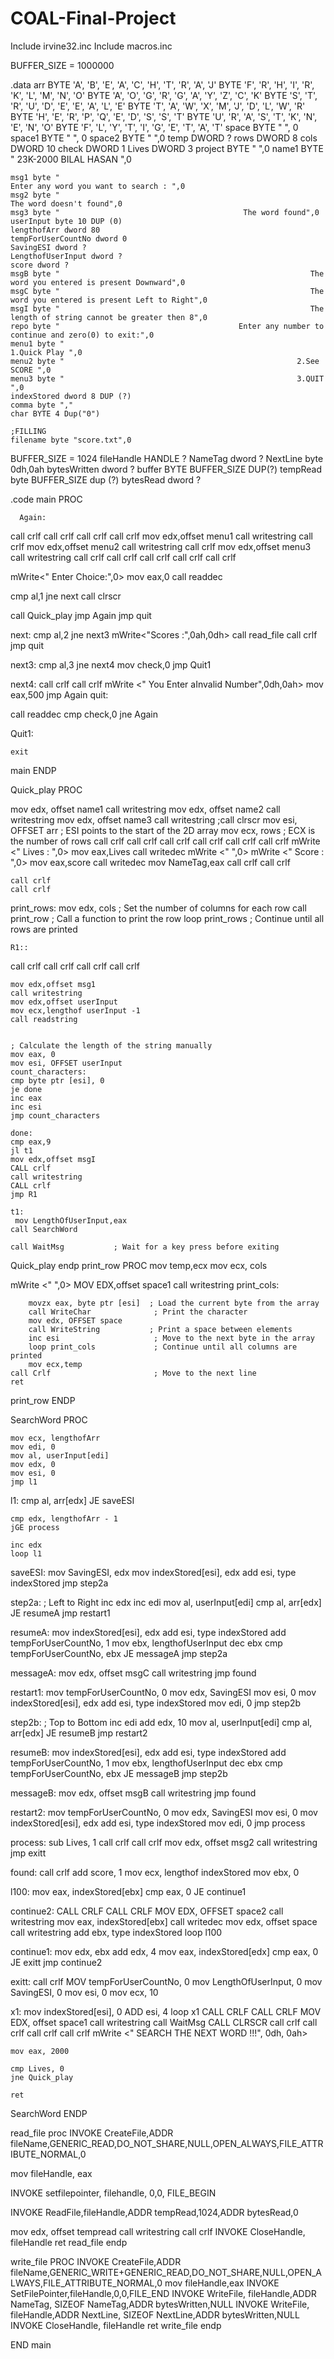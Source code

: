 # COAL-Final-Project
Include irvine32.inc
Include macros.inc

BUFFER_SIZE = 1000000

.data
    arr         BYTE  'A', 'B', 'E', 'A', 'C', 'H', 'T', 'R', 'A', 'J'
                BYTE  'F', 'R', 'H', 'I', 'R', 'K', 'L', 'M', 'N', 'O'
                BYTE  'A', 'O', 'G', 'R', 'G', 'A', 'Y', 'Z', 'C', 'K'
                BYTE  'S', 'T', 'R', 'U', 'D', 'E', 'E', 'A', 'L', 'E'
                BYTE  'T', 'A', 'W', 'X', 'M', 'J', 'D', 'L', 'W', 'R'                
                BYTE  'H', 'E', 'R', 'P', 'Q', 'E', 'D', 'S', 'S', 'T'
                BYTE  'U', 'R', 'A', 'S', 'T', 'K', 'N', 'E', 'N', 'O'
                BYTE  'F', 'L', 'Y', 'T', 'I', 'G', 'E', 'T', 'A', 'T'
    space BYTE  "  ", 0
    space1 BYTE  "                                                        ", 0
    space2 BYTE "                                                                               ",0 
    temp DWORD ?
    rows  DWORD 8
    cols  DWORD 10
    check DWORD 1
    Lives DWORD 3
    project BYTE " ",0
name1 BYTE "             23K-2000 BILAL HASAN ",0


    msg1 byte "                                                               Enter any word you want to search : ",0
    msg2 byte "                                                                     The word doesn't found",0
    msg3 byte "                                         The word found",0
    userInput byte 10 DUP (0)
    lengthofArr dword 80
    tempForUserCountNo dword 0
    SavingESI dword ?
    LengthofUserInput dword ?
    score dword ?
    msgB byte "                                                        The word you entered is present Downward",0
    msgC byte "                                                        The word you entered is present Left to Right",0
    msgI byte "                                                        The length of string cannot be greater then 8",0
    repo byte "                                        Enter any number to continue and zero(0) to exit:",0
    menu1 byte "                                                    1.Quick Play ",0
    menu2 byte "                                                    2.See SCORE ",0
    menu3 byte "                                                    3.QUIT ",0
    indexStored dword 8 DUP (?)
    comma byte ","
    char BYTE 4 Dup("0")

    ;FILLING 
    filename byte "score.txt",0
BUFFER_SIZE = 1024
fileHandle HANDLE ?
NameTag dword ?
NextLine byte 0dh,0ah
bytesWritten dword ?
buffer BYTE BUFFER_SIZE DUP(?)
tempRead byte BUFFER_SIZE dup (?)
bytesRead dword ?
    

.code
main PROC


      Again:

call crlf
call crlf
call crlf
call crlf
mov edx,offset menu1
call writestring
call crlf
mov edx,offset menu2
call writestring
call crlf
mov edx,offset menu3
call writestring
call crlf
call crlf
call crlf
call crlf
call crlf

mWrite<"                                           Enter Choice:",0>
mov eax,0
call readdec

cmp al,1
jne next
call clrscr


call Quick_play
jmp Again
jmp quit

next:
cmp al,2
jne next3
      mWrite<"Scores :",0ah,0dh>
      call read_file
	  call crlf
jmp quit

next3:
cmp al,3
jne next4
mov check,0
jmp Quit1

next4:
call crlf
call crlf
mWrite <"                                        You Enter aInvalid Number",0dh,0ah>
mov eax,500
jmp Again
quit:

call readdec
cmp check,0
jne Again

Quit1:
  


    

    exit

main ENDP


Quick_play PROC

   mov edx, offset name1
    call writestring
    mov edx, offset name2
    call writestring
    mov edx, offset name3
    call writestring
;call clrscr
    mov esi, OFFSET arr   ; ESI points to the start of the 2D array
    mov ecx, rows         ; ECX is the number of rows
    call crlf
    call crlf
    call crlf
    call crlf
    call crlf
    call crlf
     mWrite <"                                 Lives : ",0>
    mov eax,Lives
    call writedec
    mWrite <"                                         ",0>
    mWrite <"                            Score : ",0>
    mov eax,score
    call writedec
    mov NameTag,eax 
    call crlf
    call crlf
    
    call crlf
    call crlf
print_rows:
    mov edx, cols          ; Set the number of columns for each row
    call print_row        ; Call a function to print the row
    loop print_rows       ; Continue until all rows are printed

    R1::
   call crlf
    call crlf
    call crlf
    call crlf

    mov edx,offset msg1
    call writestring
    mov edx,offset userInput
    mov ecx,lengthof userInput -1
    call readstring
    

    ; Calculate the length of the string manually
    mov eax, 0
    mov esi, OFFSET userInput
    count_characters:
    cmp byte ptr [esi], 0
    je done
    inc eax
    inc esi
    jmp count_characters

    done:
    cmp eax,9
    jl t1
    mov edx,offset msgI
    CALL crlf
    call writestring
    CALL crlf
    jmp R1
    
    t1:
     mov LengthOfUserInput,eax
    call SearchWord
   
    call WaitMsg           ; Wait for a key press before exiting
   
Quick_play endp
print_row PROC
    mov temp,ecx
    mov ecx, cols
   
   mWrite <"         ",0>
   MOV EDX,offset space1
        call writestring
    print_cols:
        
        movzx eax, byte ptr [esi]  ; Load the current byte from the array
        call WriteChar              ; Print the character
        mov edx, OFFSET space
        call WriteString           ; Print a space between elements
        inc esi                     ; Move to the next byte in the array
        loop print_cols             ; Continue until all columns are printed
        mov ecx,temp
    call Crlf                       ; Move to the next line
    ret
print_row ENDP

SearchWord PROC

    mov ecx, lengthofArr
    mov edi, 0
    mov al, userInput[edi]
    mov edx, 0
    mov esi, 0
    jmp l1

l1:
    cmp al, arr[edx]
    JE saveESI

    cmp edx, lengthofArr - 1
    jGE process

    inc edx
    loop l1

saveESI:
    mov SavingESI, edx
    mov indexStored[esi], edx
    add esi, type indexStored
    jmp step2a

step2a:   ; Left to Right
    inc edx
    inc edi
    mov al, userInput[edi]
    cmp al, arr[edx]
    JE resumeA
    jmp restart1

resumeA:
    mov indexStored[esi], edx
    add esi, type indexStored
    add tempForUserCountNo, 1
    mov ebx, lengthofUserInput
    dec ebx
    cmp tempForUserCountNo, ebx
    JE messageA
    jmp step2a

messageA:
    mov edx, offset msgC
    call writestring
    jmp found

restart1:
    mov tempForUserCountNo, 0
    mov edx, SavingESI
    mov esi, 0
    mov indexStored[esi], edx
    add esi, type indexStored
    mov edi, 0
    jmp step2b

step2b:   ; Top to Bottom
    inc edi
    add edx, 10
    mov al, userInput[edi]
    cmp al, arr[edx]
    JE resumeB
    jmp restart2

resumeB:
    mov indexStored[esi], edx
    add esi, type indexStored
    add tempForUserCountNo, 1
    mov ebx, lengthofUserInput
    dec ebx
    cmp tempForUserCountNo, ebx
    JE messageB
    jmp step2b

messageB:
    mov edx, offset msgB
    call writestring
    jmp found

restart2:
    mov tempForUserCountNo, 0
    mov edx, SavingESI
    mov esi, 0
    mov indexStored[esi], edx
    add esi, type indexStored
    mov edi, 0
    jmp process

process:
    sub Lives, 1
    call crlf
    call crlf
    mov edx, offset msg2
    call writestring
    jmp exitt

found:
    call crlf
    add score, 1
    mov ecx, lengthof indexStored
    mov ebx, 0

l100:
    mov eax, indexStored[ebx]
    cmp eax, 0
    JE continue1

continue2:
    CALL CRLF
    CALL CRLF
    MOV EDX, OFFSET space2
    call writestring
    mov eax, indexStored[ebx]
    call writedec
    mov edx, offset space
    call writestring
    add ebx, type indexStored
    loop l100

continue1:
    mov edx, ebx
    add edx, 4
    mov eax, indexStored[edx]
    cmp eax, 0
    JE exitt
    jmp continue2

exitt:
    call crlf
    MOV tempForUserCountNo, 0
    mov LengthOfUserInput, 0
    mov SavingESI, 0
    mov esi, 0
    mov ecx, 10

x1:
    mov indexStored[esi], 0
    ADD esi, 4
    loop x1
    CALL CRLF
    CALL CRLF
    MOV EDX, offset space1
    call writestring
    call WaitMsg
    CALL CLRSCR
    call crlf
    call crlf
    call crlf
    call crlf
    mWrite <"                                                   SEARCH THE NEXT WORD !!!", 0dh, 0ah>

    mov eax, 2000

    cmp Lives, 0
    jne Quick_play

    ret

SearchWord ENDP


read_file proc
INVOKE CreateFile,ADDR fileName,GENERIC_READ,DO_NOT_SHARE,NULL,OPEN_ALWAYS,FILE_ATTRIBUTE_NORMAL,0

mov fileHandle, eax

INVOKE setfilepointer, filehandle, 0,0, FILE_BEGIN

INVOKE ReadFile,fileHandle,ADDR tempRead,1024,ADDR bytesRead,0

mov edx, offset tempread
call writestring
call crlf
INVOKE CloseHandle, fileHandle
ret
read_file endp


write_file PROC
INVOKE CreateFile,ADDR fileName,GENERIC_WRITE+GENERIC_READ,DO_NOT_SHARE,NULL,OPEN_ALWAYS,FILE_ATTRIBUTE_NORMAL,0
mov fileHandle,eax
INVOKE SetFilePointer,fileHandle,0,0,FILE_END
INVOKE WriteFile, fileHandle,ADDR NameTag, SIZEOF NameTag,ADDR bytesWritten,NULL
INVOKE WriteFile, fileHandle,ADDR NextLine, SIZEOF NextLine,ADDR bytesWritten,NULL
INVOKE CloseHandle, fileHandle
ret
write_file endp

END main
